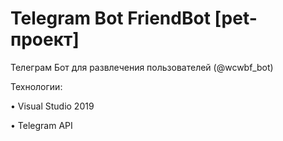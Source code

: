 # Telegram Bot FriendBot [pet-проект]

Телеграм Бот для развлечения пользователей (@wcwbf_bot) 

Технологии: 

• Visual Studio 2019 

• Telegram API
